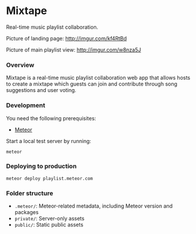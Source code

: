 Mixtape
=======

Real-time music playlist collaboration. 

Picture of landing page: http://imgur.com/kf4RtBd

Picture of main playlist view: http://imgur.com/w8nza5J

### Overview

Mixtape is a real-time music playlist collaboration web app that allows hosts to create a mixtape which guests can join and contribute through song suggestions and user voting.

### Development

You need the following prerequisites:

- [Meteor](https://www.meteor.com/main)

Start a local test server by running:

    meteor

### Deploying to production

    meteor deploy playlist.meteor.com

### Folder structure

- `.meteor/`: Meteor-related metadata, including Meteor version and packages
- `private/`: Server-only assets
- `public/`: Static public assets
